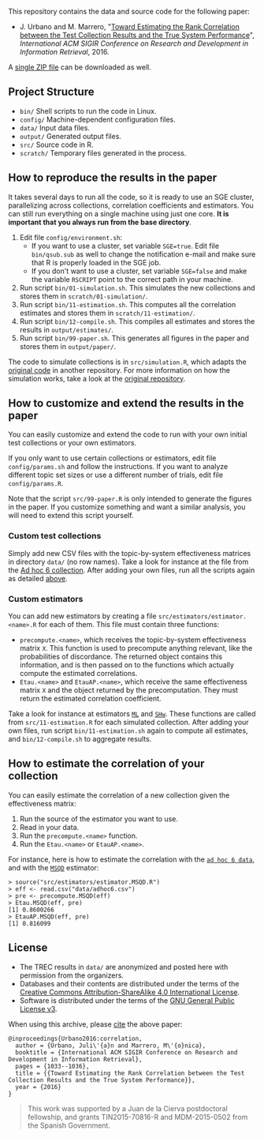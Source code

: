 This repository contains the data and source code for the following paper:

* J. Urbano and M. Marrero, "[Toward Estimating the Rank Correlation between the Test Collection Results and the True System Performance](http://julian-urbano.info/files/publications/066-toward-estimating-rank-correlation-test-collection-results-true-system-performance.pdf)", *International ACM SIGIR Conference on Research and Development in Information Retrieval*, 2016.

A [single ZIP file](https://github.com/julian-urbano/sigir2016-correlation/archive/master.zip) can be downloaded as well.


## Project Structure

* `bin/` Shell scripts to run the code in Linux.
* `config/` Machine-dependent configuration files.
* `data/` Input data files.
* `output/` Generated output files.
* `src/` Source code in R.
* `scratch/` Temporary files generated in the process.

## How to reproduce the results in the paper 

It takes several days to run all the code, so it is ready to use an SGE cluster, parallelizing across collections, correlation coefficients and estimators. You can still run everything on a single machine using just one core. **It is important that you always run from the base directory**.

1. Edit file `config/environment.sh`:
    * If you want to use a cluster, set variable `SGE=true`. Edit file `bin/qsub.sub` as well to change the notification e-mail and make sure that R is properly loaded in the SGE job.
    * If you don't want to use a cluster, set variable `SGE=false` and make the variable `RSCRIPT` point to the correct path in your machine.
2. Run script `bin/01-simulation.sh`. This simulates the new collections and stores them in `scratch/01-simulation/`.
3. Run script `bin/11-estimation.sh`. This computes all the correlation estimates and stores them in `scratch/11-estimation/`.
6. Run script `bin/12-compile.sh`. This compiles all estimates and stores the results in `output/estimates/`.
7. Run script `bin/99-paper.sh`. This generates all figures in the paper and stores them in `output/paper/`.

The code to simulate collections is in `src/simulation.R`, which adapts the [original code](https://raw.githubusercontent.com/julian-urbano/irj2015-reliability/9d33236efa413232d1999cf91553a51c7b741886/src/simulation.R) in another repository. For more information on how the simulation works, take a look at the [original repository](https://github.com/julian-urbano/irj2015-reliability).

## How to customize and extend the results in the paper

You can easily customize and extend the code to run with your own initial test collections or your own estimators. 

If you only want to use certain collections or estimators, edit file `config/params.sh` and follow the instructions. If you want to analyze different topic set sizes or use a different number of trials, edit file `config/params.R`.

Note that the script `src/99-paper.R` is only intended to generate the figures in the paper. If you customize something and want a similar analysis, you will need to extend this script yourself.

### Custom test collections

Simply add new CSV files with the topic-by-system effectiveness matrices in directory `data/` (no row names). Take a look for instance at the file from the [Ad hoc 6 collection](/data/adhoc6.csv). After adding your own files, run all the scripts again as detailed [above](#how-to-reproduce-the-results-in-the-paper).

### Custom estimators

You can add new estimators by creating a file `src/estimators/estimator.<name>.R` for each of them. This file must contain three functions:

* `precompute.<name>`, which receives the topic-by-system effectiveness matrix `X`. This function is used to precompute anything relevant, like the probabilities of discordance. The returned object contains this information, and is then passed on to the functions which actually compute the estimated correlations.
* `Etau.<name>` and `EtauAP.<name>`, which receive the same effectiveness matrix `X` and the object returned by the precomputation. They must return the estimated correlation coefficient.

Take a look for instance at estimators [`ML`](/src/estimators/estimator.ML.R) and [`SHw`](/src/estimators/estimator.SHw.R). These functions are called from `src/11-estimation.R` for each simulated collection. After adding your own files, run script `bin/11-estimation.sh` again to compute all estimates, and `bin/12-compile.sh` to aggregate results.

## How to estimate the correlation of your collection

You can easily estimate the correlation of a new collection given the effectiveness matrix:

1. Run the source of the estimator you want to use.
2. Read in your data.
3. Run the `precompute.<name>` function.
4. Run the `Etau.<name>` or `EtauAP.<name>`.

For instance, here is how to estimate the correlation with the [`ad hoc 6 data`](/data/adhoc6.csv), and with the [`MSQD`](/src/estimators/estimator.MSQD.R) estimator:

    > source("src/estimators/estimator.MSQD.R")
    > eff <- read.csv("data/adhoc6.csv")
    > pre <- precompute.MSQD(eff)
    > Etau.MSQD(eff, pre)
    [1] 0.8600266
    > EtauAP.MSQD(eff, pre)
    [1] 0.816099 

## License

* The TREC results in `data/` are anonymized and posted here with permission from the organizers.
* Databases and their contents are distributed under the terms of the [Creative Commons Attribution-ShareAlike 4.0 International License](http://creativecommons.org/licenses/by-sa/4.0/).
* Software is distributed under the terms of the [GNU General Public License v3](http://www.gnu.org/licenses/gpl-3.0-standalone.html).

When using this archive, please [cite](CITE.bib) the above paper:

    @inproceedings{Urbano2016:correlation,
	  author = {Urbano, Juli\'{a}n and Marrero, M\'{o}nica},
      booktitle = {International ACM SIGIR Conference on Research and Development in Information Retrieval},
      pages = {1033--1036},
      title = {{Toward Estimating the Rank Correlation between the Test Collection Results and the True System Performance}},
      year = {2016}
    }

> This work was supported by a Juan de la Cierva postdoctoral fellowship, and grants TIN2015-70816-R and MDM-2015-0502 from the Spanish Government.
